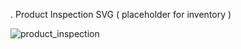 . Product Inspection SVG ( placeholder for inventory )

![product_inspection](https://github.com/Beyond-Limits-Technologies-Myanmar/assets/assets/129731612/bac2c471-09aa-4a2f-87b0-244b61b4645c)
